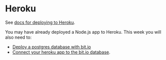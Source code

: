 # Heroku

See [docs for deploying to Heroku](../supporting-documentation/deploy-heroku.md).

You may have already deployed a Node.js app to Heroku. This week you will also need to:

- [Deploy a postgres database with bit.io](../supporting-documentation/bit-io.md)
- [Connect your heroku app to the bit.io database](../supporting-documentation/bit-io.md#connect-to-your-database-from-heroku).